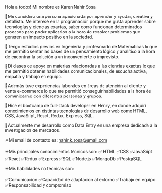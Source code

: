 
Hola a todos! Mi nombre es Karen Nahir Sosa

🚀Me considero una persona apasionada por aprender y ayudar, creativa y detallista. Me interesé en la programación porque me gusta aprender sobre tecnologías y ciencias exactas, saber como funcionan determinados procesos para poder aplicarlos a la hora de resolver problemas que generen un impacto positivo en la sociedad.

🚀Tengo estudios previos en Ingeniería y profesorado de Matemáticas lo que me permitió sentar las bases de un pensamiento lógico y analítico a la hora de encontrar la solución a un inconveniente o imprevisto.

🚀Di clases de apoyo en materias relacionadas a las ciencias exactas lo que me permitió obtener habilidades comunicacionales, de escucha activa, empatía y trabajo en equipo. 

🚀Además tuve experiencias laborales en áreas de atención al cliente y venta e-commerce lo que me permitió conseguir habilidades a la hora de comunicarme con diferentes personas y grupos.

🚀Hice el bootcamp de full-stack developer en Henry, en donde adquirí conocimientos en distintas tecnologías de desarrollo web como HTML, CSS, JavaSript, React, Redux, Express, SQL.

🚀Actualmente me desarrollo como Data Entry en una empresa dedicada a la investigación de mercados.

✴️Mi email de contacto es: nahir.k.sosa@gmail.com

✴️Mis  principales conocimientos técnicos son:
✅ HTML
✅CSS 
✅JavaSript 
✅React 
✅Redux
✅Express
✅SQL
✅Node.js
✅MongoDb
✅PostgrSQL

✴️Mis habilidades no técnicas son:

✅Comunicacion 
✅Capacidad de adaptacion al entorno
✅Trabajo en equipo
✅Responsabilidad y compromiso
